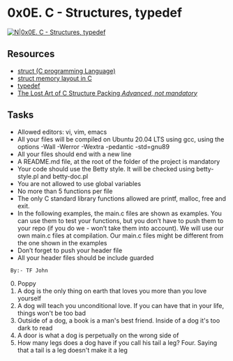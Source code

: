 # 0x0E. C - Structures, typedef

[![N|0x0E. C - Structures, typedef](https://s3.amazonaws.com/alx-intranet.hbtn.io/uploads/medias/2021/3/50af78a28a081e809856d4cdbde2d7ca9d4aa93d.jpg?X-Amz-Algorithm=AWS4-HMAC-SHA256&X-Amz-Credential=AKIARDDGGGOUSBVO6H7D%2F20220509%2Fus-east-1%2Fs3%2Faws4_request&X-Amz-Date=20220509T110125Z&X-Amz-Expires=86400&X-Amz-SignedHeaders=host&X-Amz-Signature=c9cd98d90bdfd0e5155bbf2b0b9f44822f5c0c824c3dbc27dfcdf90ef532b5e5)](https://s3.amazonaws.com/alx-intranet.hbtn.io/uploads/medias/2021/3/50af78a28a081e809856d4cdbde2d7ca9d4aa93d.jpg?X-Amz-Algorithm=AWS4-HMAC-SHA256&X-Amz-Credential=AKIARDDGGGOUSBVO6H7D%2F20220509%2Fus-east-1%2Fs3%2Faws4_request&X-Amz-Date=20220509T110125Z&X-Amz-Expires=86400&X-Amz-SignedHeaders=host&X-Amz-Signature=c9cd98d90bdfd0e5155bbf2b0b9f44822f5c0c824c3dbc27dfcdf90ef532b5e5)
## Resources

- [struct (C programming Language)](https://en.wikipedia.org/wiki/Struct_(C_programming_language))
- [struct memory layout in C](https://github.com/holbertonschool/Betty/wiki/Documentation:-Data-structures)
- [typedef](https://publications.gbdirect.co.uk//c_book/chapter8/typedef.html)
- [The Lost Art of C Structure Packing _Advanced_, _not mandatory_](http://www.catb.org/esr/structure-packing/)
## Tasks
- Allowed editors: vi, vim, emacs
- All your files will be compiled on Ubuntu 20.04 LTS using gcc, using the options -Wall -Werror -Wextra -pedantic -std=gnu89
- All your files should end with a new line
- A README.md file, at the root of the folder of the project is mandatory
- Your code should use the Betty style. It will be checked using betty-style.pl and betty-doc.pl
- You are not allowed to use global variables
- No more than 5 functions per file
- The only C standard library functions allowed are printf, malloc, free and exit.
- In the following examples, the main.c files are shown as examples. You can use them to test your functions, but you don’t have to push them to your repo (if you do we - won’t take them into account). We will use our own main.c files at compilation. Our main.c files might be different from the one shown in the examples
- Don’t forget to push your header file
- All your header files should be include guarded
```sh
 By:- TF John
```
0. Poppy
1. A dog is the only thing on earth that loves you more than you love yourself
2. A dog will teach you unconditional love. If you can have that in your life, things won't be too bad  
3. Outside of a dog, a book is a man's best friend. Inside of a dog it's too dark to read  
4. A door is what a dog is perpetually on the wrong side of 
5. How many legs does a dog have if you call his tail a leg? Four. Saying that a tail is a leg doesn't make it a leg
